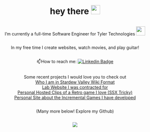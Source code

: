 
<div align="center" style="display: flex; flex-direction: column; justify-content: center; align-items: center;">
  <h1>
    hey there
    <img src="https://media.giphy.com/media/hvRJCLFzcasrR4ia7z/giphy.gif" width="30px"/>
  </h1>

   I’m currently a full-time Software Engineer for Tyler Technologies <img src="https://media.giphy.com/media/WUlplcMpOCEmTGBtBW/giphy.gif" width="30"> 

  In my free time I create websites, watch movies, and play guitar!
    
  :mailbox:How to reach me: <a href="https://www.linkedin.com/in/sophie-walden-1227b9233/">![Linkedin Badge](https://img.shields.io/badge/-SophieWalden-blue?style=flat&logo=Linkedin&logoColor=white)</a>

  Some recent projects I would love you to check out
  <br><a href="https://sophiewalden.github.io/StardewProfile/">Who I am in Stardew Valley Wiki Format</a>
  <br><a href="https://sophiewalden.github.io/lab-website/">Lab Website I was contracted for</a>
  <br><a href="https://sophiewalden.github.io/SSX_Recorder/">Personal Hosted Clips of a Retro game I love (SSX Tricky)</a>
  <br><a href="https://sophiewalden.github.io/PersonalIncrementalSite/">Personal Site about the Incremental Games I have developed</a>

  (Many more below! Explore my Github)
  

  
  <a href=#><img src="contributions.svg"></a>


</div>

